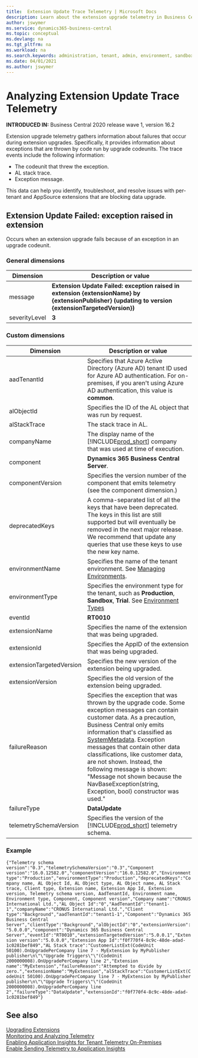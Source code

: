 ```yaml
---
title:  Extension Update Trace Telemetry | Microsoft Docs
description: Learn about the extension upgrade telemetry in Business Central  
author: jswymer
ms.service: dynamics365-business-central
ms.topic: conceptual
ms.devlang: na
ms.tgt_pltfrm: na
ms.workload: na
ms.search.keywords: administration, tenant, admin, environment, sandbox, telemetry
ms.date: 04/01/2021
ms.author: jswymer
---
```

# Analyzing Extension Update Trace Telemetry

**INTRODUCED IN:** Business Central 2020 release wave 1, version 16.2

Extension upgrade telemetry gathers information about failures that occur during extension upgrades. Specifically, it provides information about exceptions that are thrown by code run by upgrade codeunits. The trace events include the following information:

- The codeunit that threw the exception.
- AL stack trace.
- Exception message.

This data can help you identify, troubleshoot, and resolve issues with per-tenant and AppSource extensions that are blocking data upgrade.

## Extension Update Failed: exception raised in extension

Occurs when an extension upgrade fails because of an exception in an upgrade codeunit.  

### General dimensions

|Dimension|Description or value|
|---------|-----|
|message|**Extension Update Failed: exception raised in extension {extensionName} by {extensionPublisher} (updating to version {extensionTargetedVersion})**|
|severityLevel|**3**|

### Custom dimensions

|Dimension|Description or value|
|---------|-----|
|aadTenantId|Specifies that Azure Active Directory (Azure AD) tenant ID used for Azure AD authentication. For on-premises, if you aren't using Azure AD authentication, this value is **common**. |
|alObjectId|Specifies the ID of the AL object that was run by request.|
|alStackTrace|The stack trace in AL.|
|companyName|The display name of the [!INCLUDE[prod_short](../developer/includes/prod_short.md)] company that was used at time of execution. |
|component|**Dynamics 365 Business Central Server**.|
|componentVersion|Specifies the version number of the component that emits telemetry (see the component dimension.)|
|deprecatedKeys|A comma-separated list of all the keys that have been deprecated. The keys in this list are still supported but will eventually be removed in the next major release. We recommend that update any queries that use these keys to use the new key name.|
|environmentName|Specifies the name of the tenant environment. See [Managing Environments](tenant-admin-center-environments.md).|
|environmentType|Specifies the environment type for the tenant, such as **Production**, **Sandbox**, **Trial**. See [Environment Types](tenant-admin-center-environments.md#types-of-environments)|
|eventId|**RT0010**|
|extensionName|Specifies the name of the extension that was being upgraded.|
|extensionId|Specifies the AppID of the extension that was being upgraded.|
|extensionTargetedVersion|Specifies the new version of the extension being upgraded.|
|extensionVersion|Specifies the old version of the extension being upgraded.|
|failureReason|Specifies the exception that was thrown by the upgrade code. Some exception messages can contain customer data. As a precaution, Business Central only emits information that's classified as [SystemMetadata](../developer/devenv-classifying-data.md). Exception messages that contain other data classifications, like customer data, are not shown. Instead, the following message is shown: "Message not shown because the NavBaseException(string, Exception, bool) constructor was used."|
|failureType|**DataUpdate**|
|telemetrySchemaVersion|Specifies the version of the [!INCLUDE[prod_short](../developer/includes/prod_short.md)] telemetry schema.|

### Example

`
{"Telemetry schema version":"0.3","telemetrySchemaVersion":"0.3","Component version":"16.0.12582.0","componentVersion":"16.0.12582.0","Environment type":"Production","environmentType":"Production","deprecatedKeys":"Company name, AL Object Id, AL Object
 type, AL Object name, AL Stack trace, Client type, Extension name, Extension App Id, Extension version, Telemetry schema version, AadTenantId, Environment name, Environment type, Component, Component version","Company name":"CRONUS International Ltd.","AL
 Object Id":"0","AadTenantId":"tenant1-1","companyName":"CRONUS International Ltd.","Client type":"Background","aadTenantId":"tenant1-1","Component":"Dynamics 365 Business Central Server","clientType":"Background","alObjectId":"0","extensionVersion":"5.0.0.0","component":"Dynamics
 365 Business Central Server","eventId":"RT0010","extensionTargetedVersion":"5.0.0.1","Extension version":"5.0.0.0","Extension App Id":"f0f770f4-8c9c-48de-adad-1c0281bef849","AL Stack trace":"CustomerListExt(CodeUnit 50100).OnUpgradePerCompany line 7 - MyExtension
 by MyPublisher publisher\n\"\"Upgrade Triggers\"\"(CodeUnit 2000000008).OnUpgradePerCompany line 2","Extension name":"MyExtension","failureReason":"Attempted to divide by zero.","extensionName":"MyExtension","alStackTrace":"CustomerListExt(CodeUnit 50100).OnUpgradePerCompany
 line 7 - MyExtension by MyPublisher publisher\n\"\"Upgrade Triggers\"\"(CodeUnit 2000000008).OnUpgradePerCompany line 2","failureType":"DataUpdate","extensionId":"f0f770f4-8c9c-48de-adad-1c0281bef849"}
`

## See also

[Upgrading Extensions](../developer/devenv-upgrading-extensions.md)  
[Monitoring and Analyzing Telemetry](telemetry-overview.md)  
[Enabling Application Insights for Tenant Telemetry On-Premises](telemetry-enable-application-insights.md)  
[Enable Sending Telemetry to Application Insights](tenant-admin-center-telemetry.md#appinsights)  
